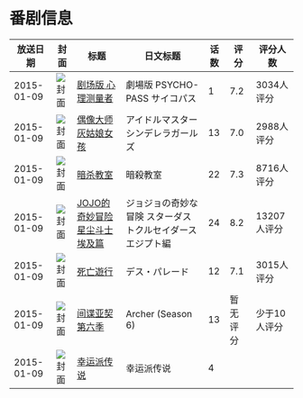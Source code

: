 # 番剧信息

|放送日期|封面|标题|日文标题|话数|评分|评分人数|
|---|---|---|---|---|---|---|
|2015-01-09|![封面](https://lain.bgm.tv/pic/cover/c/60/ce/83067_7h8Cz.jpg)|[剧场版 心理测量者](https://bangumi.tv/subject/83067)|劇場版 PSYCHO-PASS サイコパス|1|7.2|3034人评分|
|2015-01-09|![封面](https://lain.bgm.tv/pic/cover/c/9a/da/101399_CVW36.jpg)|[偶像大师 灰姑娘女孩](https://bangumi.tv/subject/101399)|アイドルマスター シンデレラガールズ|13|7.0|2988人评分|
|2015-01-09|![封面](https://lain.bgm.tv/pic/cover/c/f4/91/106818_YJ4JT.jpg)|[暗杀教室](https://bangumi.tv/subject/106818)|暗殺教室|22|7.3|8716人评分|
|2015-01-09|![封面](https://lain.bgm.tv/pic/cover/c/1b/e9/113292_z4z21.jpg)|[JOJO的奇妙冒险 星尘斗士 埃及篇](https://bangumi.tv/subject/113292)|ジョジョの奇妙な冒険 スターダストクルセイダース エジプト編|24|8.2|13207人评分|
|2015-01-09|![封面](https://lain.bgm.tv/pic/cover/c/07/86/116742_U6oCo.jpg)|[死亡遊行](https://bangumi.tv/subject/116742)|デス・パレード|12|7.1|3015人评分|
|2015-01-09|![封面](https://lain.bgm.tv/pic/cover/c/2d/a1/126628_X9xY5.jpg)|[间谍亚契 第六季](https://bangumi.tv/subject/126628)|Archer (Season 6)|13|暂无评分|少于10人评分|
|2015-01-09|![封面](https://lain.bgm.tv/pic/cover/c/47/ac/149538_itnPW.jpg)|[幸运派传说](https://bangumi.tv/subject/149538)|幸运派传说|4|||
